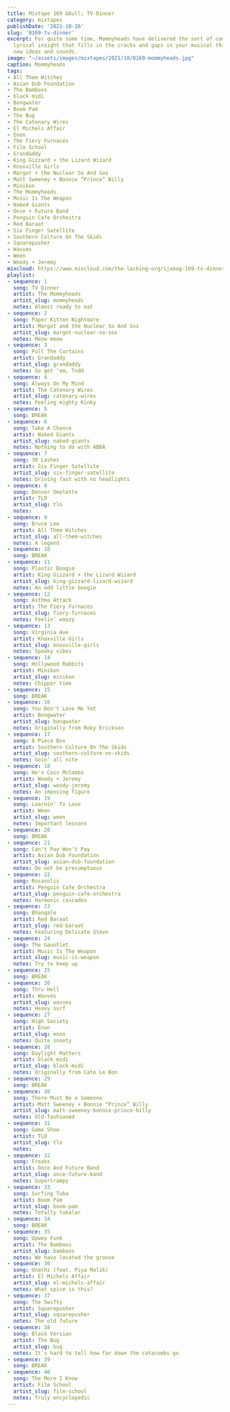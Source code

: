 ```yaml
---
title: Mixtape 169 &bull; TV Dinner
category: mixtapes
publishDate: '2021-10-26'
slug: '0169-tv-dinner'
excerpt: For quite some time, Mommyheads have delivered the sort of complex pop and
  lyrical insight that fills in the cracks and gaps in your musical thinking with
  new ideas and sounds.
image: "~/assets/images/mixtapes/2021/10/0169-mommyheads.jpg"
caption: Mommyheads
tags:
- All Them Witches
- Asian Dub Foundation
- The Bamboos
- black midi
- Bongwater
- Boom Pam
- The Bug
- The Catenary Wires
- El Michels Affair
- Enon
- The Fiery Furnaces
- Film School
- Grandaddy
- King Gizzard + the Lizard Wizard
- Knoxville Girls
- Margot + the Nuclear So And Sos
- Matt Sweeney + Bonnie “Prince” Billy
- Minikon
- The Mommyheads
- Music Is The Weapon
- Naked Giants
- Once + Future Band
- Penguin Cafe Orchestra
- Red Baraat
- Six Finger Satellite
- Southern Culture On The Skids
- Squarepusher
- Wavves
- Ween
- Woody + Jeremy
mixcloud: https://www.mixcloud.com/the-lacking-org/ijxmag-169-tv-dinner/
playlist:
- sequence: 1
  song: TV Dinner
  artist: The Mommyheads
  artist_slug: mommyheads
  notes: Almost ready to eat
- sequence: 2
  song: Paper Kitten Nightmare
  artist: Margot and the Nuclear So And Sos
  artist_slug: margot-nuclear-so-sos
  notes: Meow meow
- sequence: 3
  song: Pull The Curtains
  artist: Grandaddy
  artist_slug: grandaddy
  notes: Go get ‘em, Todd
- sequence: 4
  song: Always On My Mind
  artist: The Catenary Wires
  artist_slug: catenary-wires
  notes: Feeling mighty Kinky
- sequence: 5
  song: BREAK
- sequence: 6
  song: Take A Chance
  artist: Naked Giants
  artist_slug: naked-giants
  notes: Nothing to do with ABBA
- sequence: 7
  song: 30 Lashes
  artist: Six Finger Satellite
  artist_slug: six-finger-satellite
  notes: Driving fast with no headlights
- sequence: 8
  song: Denver Omelette
  artist: TLO
  artist_slug: tlo
  notes:
- sequence: 9
  song: Bruce Lee
  artist: All Them Witches
  artist_slug: all-them-witches
  notes: A legend
- sequence: 10
  song: BREAK
- sequence: 11
  song: Plastic Boogie
  artist: King Gizzard + the Lizard Wizard
  artist_slug: king-gizzard-lizard-wizard
  notes: An odd little boogie
- sequence: 12
  song: Asthma Attack
  artist: The Fiery Furnaces
  artist_slug: fiery-furnaces
  notes: Feelin’ woozy
- sequence: 13
  song: Virginia Ave
  artist: Knoxville Girls
  artist_slug: knoxville-girls
  notes: Spooky vibes
- sequence: 14
  song: Hollywood Rabbits
  artist: Minikon
  artist_slug: minikon
  notes: Chipper time
- sequence: 15
  song: BREAK
- sequence: 16
  song: You Don't Love Me Yet
  artist: Bongwater
  artist_slug: bongwater
  notes: Originally from Roky Erickson
- sequence: 17
  song: 8 Piece Box
  artist: Southern Culture On The Skids
  artist_slug: southern-culture-on-skids
  notes: Goin’ all nite
- sequence: 18
  song: He's Cass McCombs
  artist: Woody + Jeremy
  artist_slug: woody-jeremy
  notes: An imposing figure
- sequence: 19
  song: Learnin' To Love
  artist: Ween
  artist_slug: ween
  notes: Important lessons
- sequence: 20
  song: BREAK
- sequence: 21
  song: Can't Pay Won't Pay
  artist: Asian Dub Foundation
  artist_slug: asian-dub-foundation
  notes: Do not be presumptuous
- sequence: 22
  song: Rosasolis
  artist: Penguin Cafe Orchestra
  artist_slug: penguin-cafe-orchestra
  notes: Harmonic cascades
- sequence: 23
  song: Bhangale
  artist: Red Baraat
  artist_slug: red-baraat
  notes: Featuring Delicate Steve
- sequence: 24
  song: The Gauntlet
  artist: Music Is The Weapon
  artist_slug: music-is-weapon
  notes: Try to keep up
- sequence: 25
  song: BREAK
- sequence: 26
  song: Thru Hell
  artist: Wavves
  artist_slug: wavves
  notes: Heavy surf
- sequence: 27
  song: High Society
  artist: Enon
  artist_slug: enon
  notes: Quite snooty
- sequence: 28
  song: Daylight Matters
  artist: black midi
  artist_slug: black-midi
  notes: Originally from Cate Le Bon
- sequence: 29
  song: BREAK
- sequence: 30
  song: There Must Be a Someone
  artist: Matt Sweeney + Bonnie “Prince” Billy
  artist_slug: matt-sweeney-bonnie-prince-billy
  notes: Old-fashioned
- sequence: 31
  song: Game Show
  artist: TLO
  artist_slug: tlo
  notes:
- sequence: 32
  song: Freaks
  artist: Once And Future Band
  artist_slug: once-future-band
  notes: Supertrampy
- sequence: 33
  song: Surfing Tuba
  artist: Boom Pam
  artist_slug: boom-pam
  notes: Totally tubalar
- sequence: 34
  song: BREAK
- sequence: 35
  song: Upwey Funk
  artist: The Bamboos
  artist_slug: bamboos
  notes: We have located the groove
- sequence: 36
  song: Unathi (feat. Piya Malik)
  artist: El Michels Affair
  artist_slug: el-michels-affair
  notes: What spice is this?
- sequence: 37
  song: The Swifty
  artist: Squarepusher
  artist_slug: squarepusher
  notes: The old future
- sequence: 38
  song: Black Version
  artist: The Bug
  artist_slug: bug
  notes: It’s hard to tell how far down the catacombs go
- sequence: 39
  song: BREAK
- sequence: 40
  song: The More I Know
  artist: Film School
  artist_slug: film-school
  notes: Truly encyclopedic
---
```


